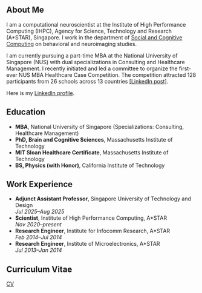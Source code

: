 ## About Me

I am a computational neuroscientist at the Institute of High Performance Computing (IHPC), Agency for Science, Technology and Research (A\*STAR), Singapore. I work in the department of [Social and Cognitive Computing](https://www.a-star.edu.sg/ihpc/ihpc-research-capabilities/social-cognitive-computing) on behavioral and neuroimaging studies. 

I am currently pursuing a part-time MBA at the National University of Singapore (NUS) with dual specializations in Consulting and Healthcare Management. I recently initiated and led a committee to organize the first-ever NUS MBA Healthcare Case Competition. The competition attracted 128 participants from 26 schools across 13 countries [[LinkedIn post]](https://www.linkedin.com/posts/gladia-hotan_the-inaugural-nus-mba-healthcare-case-competition-activity-7335156970389209088-kGSn?utm_source=share&utm_medium=member_desktop&rcm=ACoAAD1jWbMBaDghXMluPTIDn405-skklB8mufI).

Here is my [LinkedIn profile](https://www.linkedin.com/in/gladia-hotan-26bb03248/).

## Education
- **MBA**, National University of Singapore (Specializations: Consulting, Healthcare Management)
- **PhD, Brain and Cognitive Sciences**, Massachusetts Institute of Technology
- **MIT Sloan Healthcare Certificate**, Massachusetts Institute of Technology
- **BS, Physics (with Honor)**, California Institute of Technology

## Work Experience
- **Adjunct Assistant Professor**, Singapore University of Technology and Design  
*Jul 2025&ndash;Aug 2025*
- **Scientist**, Institute of High Performance Computing, A\*STAR  
*Nov 2020&ndash;present*
- **Research Engineer**, Institute for Infocomm Research, A\*STAR  
*Feb 2014&ndash;Jul 2014*
- **Research Engineer**, Institute of Microelectronics, A\*STAR  
*Jul 2013&ndash;Jan 2014*

## Curriculum Vitae
[CV](https://gladiahotan.github.io/CV_GladiaHotan.pdf) 


